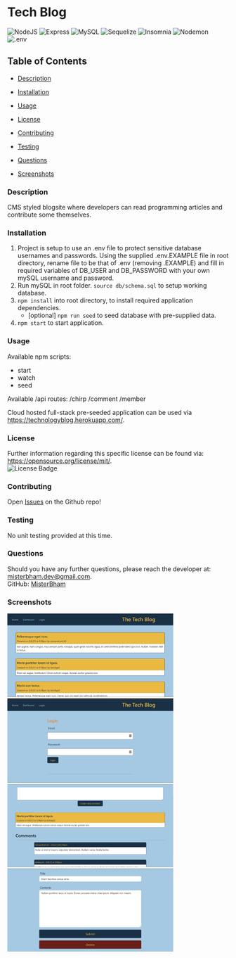 # Tech Blog

![NodeJS](https://img.shields.io/badge/-NodeJS-339933?logo=node.js&logoColor=white&style=flat)
![Express](https://img.shields.io/badge/-Express-000000?logo=Express&logoColor=white&style=flat)
![MySQL](https://img.shields.io/badge/MySQL-4479A1?logo=MySQL&logoColor=white&style=flat)
![Sequelize](https://img.shields.io/badge/Sequelize-52B0E7?logo=Sequelize&logoColor=white&style=flat)
![Insomnia](https://img.shields.io/badge/Insomnia-4000BF?logo=Insomnia&logoColor=white&style=flat)
![Nodemon](https://img.shields.io/badge/Nodemon-76D04B?logo=Nodemon&logoColor=white&style=flat)
![.env](https://img.shields.io/badge/.ENV-ECD53F?logo=.ENV&logoColor=white&style=flat)

## Table of Contents 
* [Description](#Description) 

* [Installation](#Installation) 

* [Usage](#Usage) 

* [License](#License) 

* [Contributing](#Contributing) 

* [Testing](#Testing) 

* [Questions](#Questions) 

* [Screenshots](#Screenshots) 

### Description
CMS styled blogsite where developers can read programming articles and contribute some themselves.

### Installation
1. Project is setup to use an .env file to protect sensitive database usernames and passwords. Using the supplied .env.EXAMPLE file in root directory, rename file to be that of .env (removing .EXAMPLE) and fill in required variables of DB_USER and DB_PASSWORD with your own mySQL username and password.
2. Run mySQL in root folder. `source db/schema.sql` to setup working database.
3. `npm install` into root directory, to install required application dependencies.
    -   [optional] `npm run seed` to seed database with pre-supplied data.
4. `npm start` to start application.

### Usage
Available npm scripts:
- start
- watch
- seed

Available /api routes:
/chirp
/comment
/member

Cloud hosted full-stack pre-seeded application can be used via https://technologyblog.herokuapp.com/.

### License
Further information regarding this specific license can be found via: https://opensource.org/license/mit/. <br>
![License Badge](https://img.shields.io/badge/License-MIT-yellow.svg)

### Contributing
Open <a href="https://github.com/MisterBham/tech-blog/issues">Issues</a> on the Github repo!

### Testing
No unit testing provided at this time.

### Questions
Should you have any further questions, please reach the developer at: misterbham.dev@gmail.com. </br> 
GitHub: <a href="https://github.com/MisterBham">MisterBham</a> </br> 

### Screenshots
<img src="./images/tech-blog-home.png" width=75% height=75%> <br> 
<img src="./images/tech-blog-login.png" width=75% height=75%> <br> 
<img src="./images/tech-blog-chirpwithcomments.png" width=75% height=75%> <br> 
<img src="./images/tech-blog-editchirp.png" width=75% height=75%> <br> 

